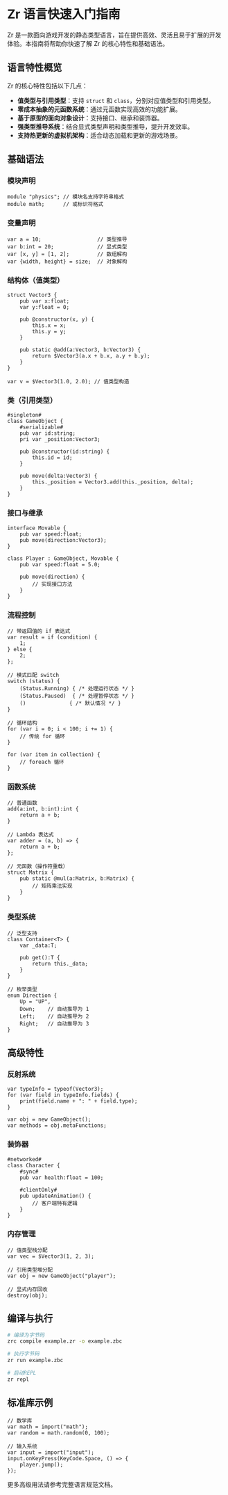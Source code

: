 # Zr 语言快速入门指南

Zr 是一款面向游戏开发的静态类型语言，旨在提供高效、灵活且易于扩展的开发体验。本指南将帮助你快速了解 Zr 的核心特性和基础语法。

## 语言特性概览

Zr 的核心特性包括以下几点：

- **值类型与引用类型**：支持 `struct` 和 `class`，分别对应值类型和引用类型。
- **零成本抽象的元函数系统**：通过元函数实现高效的功能扩展。
- **基于原型的面向对象设计**：支持接口、继承和装饰器。
- **强类型推导系统**：结合显式类型声明和类型推导，提升开发效率。
- **支持热更新的虚拟机架构**：适合动态加载和更新的游戏场景。

## 基础语法

### 模块声明

```zr
module "physics"; // 模块名支持字符串格式
module math;      // 或标识符格式
```

### 变量声明

```zr
var a = 10;                  // 类型推导
var b:int = 20;              // 显式类型
var [x, y] = [1, 2];         // 数组解构
var {width, height} = size;  // 对象解构
```

### 结构体（值类型）

```zr
struct Vector3 {
    pub var x:float;
    var y:float = 0;
  
    pub @constructor(x, y) {
        this.x = x;
        this.y = y;
    }
  
    pub static @add(a:Vector3, b:Vector3) {
        return $Vector3(a.x + b.x, a.y + b.y);
    }
}

var v = $Vector3(1.0, 2.0); // 值类型构造
```

### 类（引用类型）

```zr
#singleton#
class GameObject {
    #serializable#
    pub var id:string;
    pri var _position:Vector3;
  
    pub @constructor(id:string) {
        this.id = id;
    }
  
    pub move(delta:Vector3) {
        this._position = Vector3.add(this._position, delta);
    }
}
```

### 接口与继承

```zr
interface Movable {
    pub var speed:float;
    pub move(direction:Vector3);
}

class Player : GameObject, Movable {
    pub var speed:float = 5.0;
  
    pub move(direction) {
        // 实现接口方法
    }
}
```

### 流程控制

```zr
// 带返回值的 if 表达式
var result = if (condition) {
    1; 
} else { 
    2; 
};

// 模式匹配 switch
switch (status) {
    (Status.Running) { /* 处理运行状态 */ }
    (Status.Paused)  { /* 处理暂停状态 */ }
    ()              { /* 默认情况 */ }
}

// 循环结构
for (var i = 0; i < 100; i += 1) {
    // 传统 for 循环
}

for (var item in collection) {
    // foreach 循环
}
```

### 函数系统

```zr
// 普通函数
add(a:int, b:int):int {
    return a + b;
}

// Lambda 表达式
var adder = (a, b) => {
    return a + b;
};

// 元函数（操作符重载）
struct Matrix {
    pub static @mul(a:Matrix, b:Matrix) {
        // 矩阵乘法实现
    }
}
```

### 类型系统

```zr
// 泛型支持
class Container<T> {
    var _data:T;
  
    pub get():T {
        return this._data;
    }
}

// 枚举类型
enum Direction {
    Up = "UP",
    Down;    // 自动推导为 1
    Left;    // 自动推导为 2
    Right;   // 自动推导为 3
}
```

## 高级特性

### 反射系统

```zr
var typeInfo = typeof(Vector3);
for (var field in typeInfo.fields) {
    print(field.name + ": " + field.type);
}

var obj = new GameObject();
var methods = obj.metaFunctions;
```

### 装饰器

```zr
#networked#
class Character {
    #sync#
    pub var health:float = 100;
  
    #clientOnly#
    pub updateAnimation() {
        // 客户端特有逻辑
    }
}
```

### 内存管理

```zr
// 值类型栈分配
var vec = $Vector3(1, 2, 3); 

// 引用类型堆分配
var obj = new GameObject("player");

// 显式内存回收
destroy(obj); 
```

## 编译与执行

```bash
# 编译为字节码
zrc compile example.zr -o example.zbc

# 执行字节码
zr run example.zbc

# 启动REPL
zr repl
```

## 标准库示例

```zr
// 数学库
var math = import("math");
var random = math.random(0, 100);

// 输入系统
var input = import("input");
input.onKeyPress(KeyCode.Space, () => {
    player.jump();
});
```

更多高级用法请参考完整语言规范文档。
